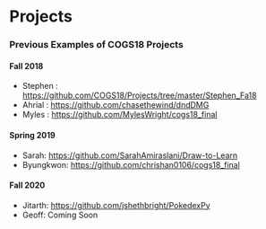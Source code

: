 
# Projects

### Previous Examples of COGS18 Projects

#### Fall 2018
- Stephen : https://github.com/COGS18/Projects/tree/master/Stephen_Fa18
- Ahrial : https://github.com/chasethewind/dndDMG
- Myles : https://github.com/MylesWright/cogs18_final

#### Spring 2019
- Sarah: https://github.com/SarahAmiraslani/Draw-to-Learn
- Byungkwon: https://github.com/chrishan0106/cogs18_final

#### Fall 2020
- Jitarth:  https://github.com/jshethbright/PokedexPy
- Geoff: Coming Soon
